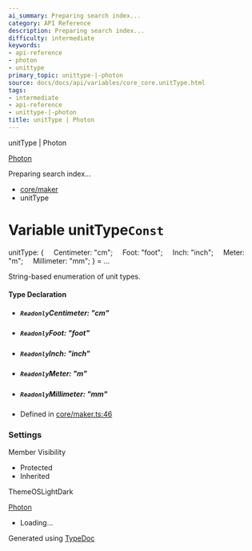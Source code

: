```yaml
---
ai_summary: Preparing search index...
category: API Reference
description: Preparing search index...
difficulty: intermediate
keywords:
- api-reference
- photon
- unittype
primary_topic: unittype-|-photon
source: docs/docs/api/variables/core_core.unitType.html
tags:
- intermediate
- api-reference
- unittype-|-photon
title: unitType | Photon
---
```

unitType | Photon

[Photon](../index.md)




Preparing search index...

* [core/maker](../modules/core_core.md)
* unitType

# Variable unitType`Const`

unitType: {
    Centimeter: "cm";
    Foot: "foot";
    Inch: "inch";
    Meter: "m";
    Millimeter: "mm";
} = ...

String-based enumeration of unit types.

#### Type Declaration

* ##### `Readonly`Centimeter: "cm"
* ##### `Readonly`Foot: "foot"
* ##### `Readonly`Inch: "inch"
* ##### `Readonly`Meter: "m"
* ##### `Readonly`Millimeter: "mm"

* Defined in [core/maker.ts:46](https://github.com/mwhite454/photon/blob/main/packages/photon/src/core/maker.ts#L46)

### Settings

Member Visibility

* Protected
* Inherited

ThemeOSLightDark

[Photon](../index.md)

* Loading...

Generated using [TypeDoc](https://typedoc.org/)
